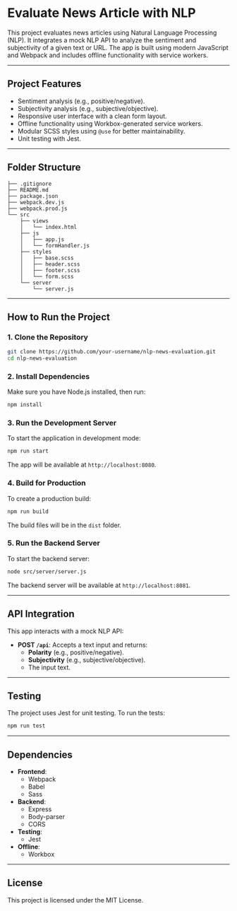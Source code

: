 # **Evaluate News Article with NLP**

This project evaluates news articles using Natural Language Processing (NLP). It integrates a mock NLP API to analyze the sentiment and subjectivity of a given text or URL. The app is built using modern JavaScript and Webpack and includes offline functionality with service workers.

---

## **Project Features**
- Sentiment analysis (e.g., positive/negative).
- Subjectivity analysis (e.g., subjective/objective).
- Responsive user interface with a clean form layout.
- Offline functionality using Workbox-generated service workers.
- Modular SCSS styles using `@use` for better maintainability.
- Unit testing with Jest.

---

## **Folder Structure**
```plaintext
├── .gitignore
├── README.md
├── package.json
├── webpack.dev.js
├── webpack.prod.js
└── src
    ├── views
    │   └── index.html
    ├── js
    │   ├── app.js
    │   └── formHandler.js
    ├── styles
    │   ├── base.scss
    │   ├── header.scss
    │   ├── footer.scss
    │   └── form.scss
    └── server
        └── server.js
```

---

## **How to Run the Project**

### **1. Clone the Repository**
```bash
git clone https://github.com/your-username/nlp-news-evaluation.git
cd nlp-news-evaluation
```

### **2. Install Dependencies**
Make sure you have Node.js installed, then run:
```bash
npm install
```

### **3. Run the Development Server**
To start the application in development mode:
```bash
npm run start
```
The app will be available at `http://localhost:8080`.

### **4. Build for Production**
To create a production build:
```bash
npm run build
```
The build files will be in the `dist` folder.

### **5. Run the Backend Server**
To start the backend server:
```bash
node src/server/server.js
```
The backend server will be available at `http://localhost:8081`.

---

## **API Integration**
This app interacts with a mock NLP API:
- **POST `/api`**: Accepts a text input and returns:
  - **Polarity** (e.g., positive/negative).
  - **Subjectivity** (e.g., subjective/objective).
  - The input text.

---

## **Testing**
The project uses Jest for unit testing. To run the tests:
```bash
npm run test
```

---

## **Dependencies**
- **Frontend**:
  - Webpack
  - Babel
  - Sass
- **Backend**:
  - Express
  - Body-parser
  - CORS
- **Testing**:
  - Jest
- **Offline**:
  - Workbox

---

## **License**
This project is licensed under the MIT License.
